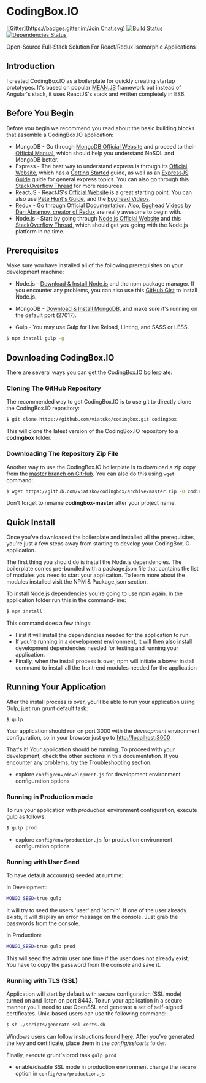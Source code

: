 # CodingBox.IO
[![Gitter](https://badges.gitter.im/Join Chat.svg)](https://gitter.im/viatsko/codingbox?utm_source=badge&utm_medium=badge&utm_campaign=pr-badge&utm_content=badge)
[![Build Status](https://travis-ci.org/viatsko/codingbox.svg?branch=master)](https://travis-ci.org/viatsko/codingbox)
[![Dependencies Status](https://david-dm.org/viatsko/codingbox.svg)](https://david-dm.org/viatsko/codingbox)

Open-Source Full-Stack Solution For React/Redux Isomorphic Applications

## Introduction
I created CodingBox.IO as a boilerplate for quickly creating startup prototypes. It's based on popular [MEAN.JS](http://meanjs.org/) framework but instead of Angular's stack, it uses ReactJS's stack and written completely in ES6.

## Before You Begin
Before you begin we recommend you read about the basic building blocks that assemble a CodingBox.IO application:

* MongoDB - Go through [MongoDB Official Website](http://mongodb.org/) and proceed to their [Official Manual](http://docs.mongodb.org/manual/), which should help you understand NoSQL and MongoDB better.
* Express - The best way to understand express is through its [Official Website](http://expressjs.com/), which has a [Getting Started](http://expressjs.com/starter/installing.html) guide, as well as an [ExpressJS Guide](http://expressjs.com/guide/error-handling.html) guide for general express topics. You can also go through this [StackOverflow Thread](http://stackoverflow.com/questions/8144214/learning-express-for-node-js) for more resources.
* ReactJS - ReactJS's [Official Website](http://facebook.github.io/react/) is a great starting point. You can also use [Pete Hunt's Guide](https://github.com/petehunt/react-howto), and the [Egghead Videos](https://egghead.io/).
* Redux - Go through [Official Documentation](http://redux.js.org/). Also, [Egghead Videos by Dan Abramov, creator of Redux](https://egghead.io/series/getting-started-with-redux) are really awesome to begin with.
* Node.js - Start by going through [Node.js Official Website](http://nodejs.org/) and this [StackOverflow Thread](http://stackoverflow.com/questions/2353818/how-do-i-get-started-with-node-js), which should get you going with the Node.js platform in no time.

## Prerequisites
Make sure you have installed all of the following prerequisites on your development machine:

* Node.js - [Download & Install Node.js](https://nodejs.org/en/download/) and the npm package manager. If you encounter any problems, you can also use this [GitHub Gist](https://gist.github.com/isaacs/579814) to install Node.js.
* MongoDB - [Download & Install MongoDB](http://www.mongodb.org/downloads), and make sure it's running on the default port (27017).

* Gulp - You may use Gulp for Live Reload, Linting, and SASS or LESS.

```bash
$ npm install gulp -g
```

## Downloading CodingBox.IO
There are several ways you can get the CodingBox.IO boilerplate:

### Cloning The GitHub Repository
The recommended way to get CodingBox.IO is to use git to directly clone the CodingBox.IO repository:

```bash
$ git clone https://github.com/viatsko/codingbox.git codingbox
```

This will clone the latest version of the CodingBox.IO repository to a **codingbox** folder.

### Downloading The Repository Zip File
Another way to use the CodingBox.IO boilerplate is to download a zip copy from the [master branch on GitHub](https://github.com/viatsko/codingbox/archive/master.zip). You can also do this using `wget` command:

```bash
$ wget https://github.com/viatsko/codingbox/archive/master.zip -O codingbox.zip; unzip codingbox.zip; rm codingbox.zip
```

Don't forget to rename **codingbox-master** after your project name.

## Quick Install
Once you've downloaded the boilerplate and installed all the prerequisites, you're just a few steps away from starting to develop your CodingBox.IO application.

The first thing you should do is install the Node.js dependencies. The boilerplate comes pre-bundled with a package.json file that contains the list of modules you need to start your application. To learn more about the modules installed visit the NPM & Package.json section.

To install Node.js dependencies you're going to use npm again. In the application folder run this in the command-line:

```bash
$ npm install
```

This command does a few things:
* First it will install the dependencies needed for the application to run.
* If you're running in a development environment, it will then also install development dependencies needed for testing and running your application.
* Finally, when the install process is over, npm will initiate a bower install command to install all the front-end modules needed for the application

## Running Your Application
After the install process is over, you'll be able to run your application using Gulp, just run grunt default task:

```
$ gulp
```

Your application should run on port 3000 with the *development* environment configuration, so in your browser just go to [http://localhost:3000](http://localhost:3000)

That's it! Your application should be running. To proceed with your development, check the other sections in this documentation.
If you encounter any problems, try the Troubleshooting section.

* explore `config/env/development.js` for development environment configuration options

### Running in Production mode
To run your application with *production* environment configuration, execute gulp as follows:

```bash
$ gulp prod
```

* explore `config/env/production.js` for production environment configuration options

### Running with User Seed
To have default account(s) seeded at runtime:

In Development:
```bash
MONGO_SEED=true gulp
```
It will try to seed the users 'user' and 'admin'. If one of the user already exists, it will display an error message on the console. Just grab the passwords from the console.

In Production:
```bash
MONGO_SEED=true gulp prod
```
This will seed the admin user one time if the user does not already exist. You have to copy the password from the console and save it.

### Running with TLS (SSL)
Application will start by default with secure configuration (SSL mode) turned on and listen on port 8443.
To run your application in a secure manner you'll need to use OpenSSL and generate a set of self-signed certificates. Unix-based users can use the following command:

```bash
$ sh ./scripts/generate-ssl-certs.sh
```

Windows users can follow instructions found [here](http://www.websense.com/support/article/kbarticle/How-to-use-OpenSSL-and-Microsoft-Certification-Authority).
After you've generated the key and certificate, place them in the *config/sslcerts* folder.

Finally, execute grunt's prod task `gulp prod`
* enable/disable SSL mode in production environment change the `secure` option in `config/env/production.js`
